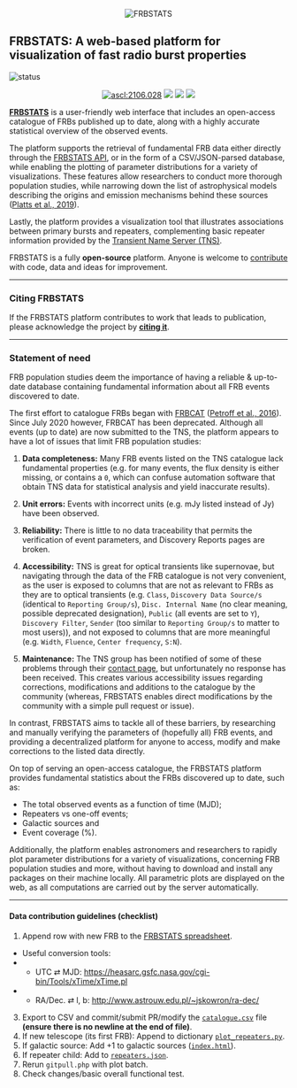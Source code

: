 <p align="center">
  <img src="https://i.imgur.com/46QBLvD.png?raw=true" alt="FRBSTATS"/>
</p>

## FRBSTATS: A web-based platform for visualization of fast radio burst properties

![status](https://github.com/HeRTA/FRBSTATS/actions/workflows/tns_compare.yml/badge.svg)
<p align="center">
  <a href="https://ascl.net/2106.028"><img src="https://img.shields.io/badge/ascl-2106.028-blue.svg?colorB=262255" alt="ascl:2106.028" /></a>
  <img src="https://img.shields.io/badge/python-3.x-green"/>
  <img src="http://img.shields.io/badge/powered%20by-AstroPy-orange.svg?style=flat"/>
  <img src="https://img.shields.io/github/license/HeRTA/FRBSTATS?color=yellow"/>
</p>

**[FRBSTATS](https://www.herta-experiment.org/frbstats)** is a user-friendly web interface that includes an open-access catalogue of FRBs published up to date, along with a highly accurate statistical overview of the observed events.

The platform supports the retrieval of fundamental FRB data either directly through the [FRBSTATS API](https://www.herta-experiment.org/frbstats/api), or in the form of a CSV/JSON-parsed database, while enabling the plotting of parameter distributions for a variety of visualizations. These features allow researchers to conduct more thorough population studies, while narrowing down the list of astrophysical models describing the origins and emission mechanisms behind these sources ([Platts et al., 2019](https://arxiv.org/abs/1810.05836)).

Lastly, the platform provides a visualization tool that illustrates associations between primary bursts and repeaters, complementing basic repeater information provided by the [Transient Name Server (TNS)](https://www.wis-tns.org).

FRBSTATS is a fully **open-source** platform. Anyone is welcome to [contribute](https://github.com/HeRTA/FRBSTATS/issues) with code, data and ideas for improvement.

---
### Citing FRBSTATS

If the FRBSTATS platform contributes to work that leads to publication, please acknowledge the project by **[citing it](https://ascl.net/2106.028)**.

---


### Statement of need

FRB population studies deem the importance of having a reliable & up-to-date database containing fundamental information about all FRB events discovered to date.

The first effort to catalogue FRBs began with [FRBCAT](http://frbcat.org) ([Petroff et al., 2016](http://adsabs.harvard.edu/abs/2016PASA...33...45P)).
Since July 2020 however, FRBCAT has been deprecated. Although all events (up to date) are now submitted
to the TNS, the platform appears to have a lot of
issues that limit FRB population studies:

1. **Data completeness:** Many FRB events listed on the TNS catalogue lack fundamental properties (e.g. for many events, the flux density is either missing, or contains a `0`, which can confuse automation software that obtain TNS data for statistical analysis and yield inaccurate results).

2. **Unit errors:** Events with incorrect units (e.g. mJy listed instead of Jy) have been observed.

3. **Reliability:** There is little to no data traceability that permits the verification of event parameters, and Discovery Reports pages are broken.

4. **Accessibility:** TNS is great for optical transients like supernovae, but navigating through the data of the FRB catalogue is not very convenient, as the user is exposed to columns that are not as relevant to FRBs as they are to optical transients (e.g. `Class`, `Discovery Data Source/s` (identical to `Reporting Group/s`), `Disc. Internal Name` (no clear meaning, possible deprecated designation), `Public` (all events are set to `Y`), `Discovery Filter`, `Sender` (too similar to `Reporting Group/s` to matter to most users)), and not exposed to columns that are more meaningful (e.g. `Width`, `Fluence`, `Center frequency`, `S:N`).

5. **Maintenance:** The TNS group has been notified of some of these problems through their [contact page](https://www.wis-tns.org/content/contact-us), but unfortunately no response has been received. This creates various accessibility issues regarding corrections, modifications and additions to the catalogue by the community (whereas, FRBSTATS enables direct modifications by the community with a simple pull request or issue).

In contrast, FRBSTATS aims to tackle all of these barriers, by researching and manually verifying the parameters of
(hopefully all) FRB events, and providing a decentralized platform for anyone to access, modify and make corrections
to the listed data directly.

On top of serving an open-access catalogue, the FRBSTATS platform provides fundamental statistics about
the FRBs discovered up to date, such as:

- The total observed events as a function of time (MJD);
- Repeaters vs one-off events;
- Galactic sources and
- Event coverage (%).

Additionally, the platform enables astronomers and researchers to rapidly plot parameter distributions for a
variety of visualizations, concerning FRB population studies and more, without having to download and install any
packages on their machine locally. All parametric plots are displayed on the web, as all computations are carried out
by the server automatically.

---

#### Data contribution guidelines (checklist)

1. Append row with new FRB to the [FRBSTATS spreadsheet](https://docs.google.com/spreadsheets/d/1W27KNa6yJzYA_b8HLSz4hxtWEZQtxUhGTXfQjlXgpzY/edit?usp=sharing).
- Useful conversion tools:
- - UTC ⇄ MJD: https://heasarc.gsfc.nasa.gov/cgi-bin/Tools/xTime/xTime.pl
- - RA/Dec. ⇄ l, b: http://www.astrouw.edu.pl/~jskowron/ra-dec/
3. Export to CSV and commit/submit PR/modify the [`catalogue.csv`](https://github.com/HeRTA/FRBSTATS/blob/main/catalogue.csv) file **(ensure there is no newline at the end of file)**.
4. If new telescope (its first FRB): Append to dictionary [`plot_repeaters.py`](https://github.com/HeRTA/FRBSTATS/blob/main/figs/repeaters/plot_repeaters.py#L99).
5. If galactic source: Add +1 to galactic sources ([`index.html`](https://github.com/HeRTA/FRBSTATS/blob/main/index.html#L182)).
6. If repeater child: Add to [`repeaters.json`](https://github.com/HeRTA/FRBSTATS/blob/main/repeaters.json).
7. Rerun `gitpull.php` with plot batch.
8. Check changes/basic overall functional test.
